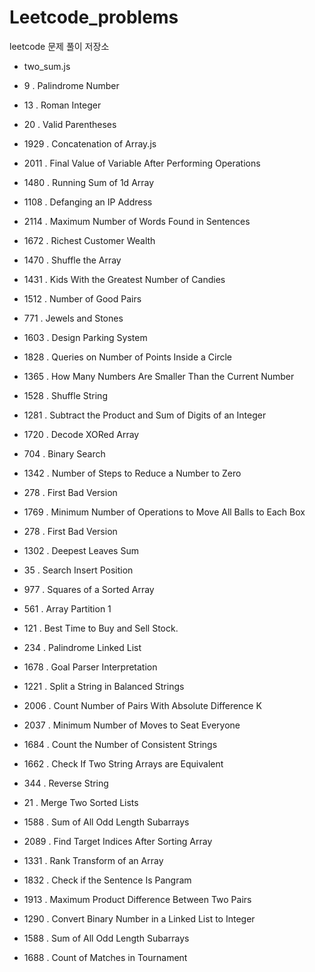 # Leetcode_problems

leetcode 문제 풀이 저장소

- two_sum.js

- 9 . Palindrome Number

- 13 . Roman Integer

- 20 . Valid Parentheses

- 1929 . Concatenation of Array.js

- 2011 . Final Value of Variable After Performing Operations

- 1480 . Running Sum of 1d Array

- 1108 . Defanging an IP Address

- 2114 . Maximum Number of Words Found in Sentences

- 1672 . Richest Customer Wealth

- 1470 . Shuffle the Array

- 1431 . Kids With the Greatest Number of Candies

- 1512 . Number of Good Pairs

- 771 . Jewels and Stones

- 1603 . Design Parking System

- 1828 . Queries on Number of Points Inside a Circle

- 1365 . How Many Numbers Are Smaller Than the Current Number

- 1528 . Shuffle String

- 1281 . Subtract the Product and Sum of Digits of an Integer

- 1720 . Decode XORed Array

- 704 . Binary Search

- 1342 . Number of Steps to Reduce a Number to Zero

- 278 . First Bad Version

- 1769 . Minimum Number of Operations to Move All Balls to Each Box

- 278 . First Bad Version

- 1302 . Deepest Leaves Sum

- 35 . Search Insert Position

- 977 . Squares of a Sorted Array

- 561 . Array Partition 1

- 121 . Best Time to Buy and Sell Stock.

- 234 . Palindrome Linked List

- 1678 . Goal Parser Interpretation

- 1221 . Split a String in Balanced Strings

- 2006 . Count Number of Pairs With Absolute Difference K

- 2037 . Minimum Number of Moves to Seat Everyone

- 1684 . Count the Number of Consistent Strings

- 1662 . Check If Two String Arrays are Equivalent

- 344 . Reverse String

- 21 . Merge Two Sorted Lists

- 1588 . Sum of All Odd Length Subarrays

- 2089 . Find Target Indices After Sorting Array

- 1331 . Rank Transform of an Array

- 1832 . Check if the Sentence Is Pangram

- 1913 . Maximum Product Difference Between Two Pairs

- 1290 . Convert Binary Number in a Linked List to Integer

- 1588 . Sum of All Odd Length Subarrays

- 1688 . Count of Matches in Tournament
